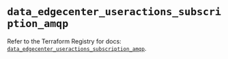 # `data_edgecenter_useractions_subscription_amqp`

Refer to the Terraform Registry for docs: [`data_edgecenter_useractions_subscription_amqp`](https://registry.terraform.io/providers/edge-center/edgecenter/0.10.3/docs/data-sources/useractions_subscription_amqp).
